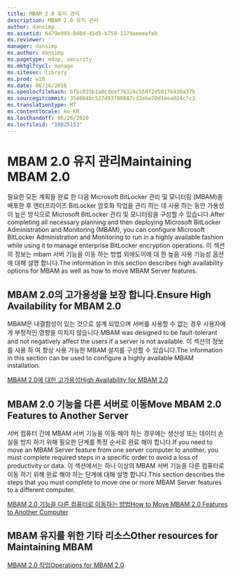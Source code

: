 ```yaml
---
title: MBAM 2.0 유지 관리
description: MBAM 2.0 유지 관리
author: dansimp
ms.assetid: 6479e093-840d-45d5-b759-1179aeeeefeb
ms.reviewer: ''
manager: dansimp
ms.author: dansimp
ms.pagetype: mdop, security
ms.mktglfcycl: manage
ms.sitesec: library
ms.prod: w10
ms.date: 06/16/2016
ms.openlocfilehash: bfbc035b1a0cdeef76324c550f2d5817b430a37b
ms.sourcegitcommit: 354664bc527d93f80687cd2eba70d1eea024c7c3
ms.translationtype: MT
ms.contentlocale: ko-KR
ms.lasthandoff: 06/26/2020
ms.locfileid: "10825153"
---
```

# <span data-ttu-id="3e656-103">MBAM 2.0 유지 관리</span><span class="sxs-lookup"><span data-stu-id="3e656-103">Maintaining MBAM 2.0</span></span>


<span data-ttu-id="3e656-104">필요한 모든 계획을 완료 한 다음 Microsoft BitLocker 관리 및 모니터링 (MBAM)을 배포한 후 엔터프라이즈 BitLocker 암호화 작업을 관리 하는 데 사용 하는 동안 가용성이 높은 방식으로 Microsoft BitLocker 관리 및 모니터링을 구성할 수 있습니다.</span><span class="sxs-lookup"><span data-stu-id="3e656-104">After completing all necessary planning and then deploying Microsoft BitLocker Administration and Monitoring (MBAM), you can configure Microsoft BitLocker Administration and Monitoring to run in a highly available fashion while using it to manage enterprise BitLocker encryption operations.</span></span> <span data-ttu-id="3e656-105">이 섹션의 정보는 mbam 서버 기능을 이동 하는 방법 외에도이에 대 한 높음 사용 가능성 옵션에 대해 설명 합니다.</span><span class="sxs-lookup"><span data-stu-id="3e656-105">The information in this section describes high availability options for MBAM as well as how to move MBAM Server features.</span></span>

## <span data-ttu-id="3e656-106">MBAM 2.0의 고가용성을 보장 합니다.</span><span class="sxs-lookup"><span data-stu-id="3e656-106">Ensure High Availability for MBAM 2.0</span></span>


<span data-ttu-id="3e656-107">MBAM은 내결함성이 있는 것으로 설계 되었으며 서버를 사용할 수 없는 경우 사용자에 게 부정적인 영향을 미치지 않습니다.</span><span class="sxs-lookup"><span data-stu-id="3e656-107">MBAM was designed to be fault-tolerant and not negatively affect the users if a server is not available.</span></span> <span data-ttu-id="3e656-108">이 섹션의 정보를 사용 하 여 항상 사용 가능한 MBAM 설치를 구성할 수 있습니다.</span><span class="sxs-lookup"><span data-stu-id="3e656-108">The information in this section can be used to configure a highly available MBAM installation.</span></span>

[<span data-ttu-id="3e656-109">MBAM 2.0에 대한 고가용성</span><span class="sxs-lookup"><span data-stu-id="3e656-109">High Availability for MBAM 2.0</span></span>](high-availability-for-mbam-20-mbam-2.md)

## <span data-ttu-id="3e656-110">MBAM 2.0 기능을 다른 서버로 이동</span><span class="sxs-lookup"><span data-stu-id="3e656-110">Move MBAM 2.0 Features to Another Server</span></span>


<span data-ttu-id="3e656-111">서버 컴퓨터 간에 MBAM 서버 기능을 이동 해야 하는 경우에는 생산성 또는 데이터 손실을 방지 하기 위해 필요한 단계를 특정 순서로 완료 해야 합니다.</span><span class="sxs-lookup"><span data-stu-id="3e656-111">If you need to move an MBAM Server feature from one server computer to another, you must complete required steps in a specific order to avoid a loss of productivity or data.</span></span> <span data-ttu-id="3e656-112">이 섹션에서는 하나 이상의 MBAM 서버 기능을 다른 컴퓨터로 이동 하기 위해 완료 해야 하는 단계에 대해 설명 합니다.</span><span class="sxs-lookup"><span data-stu-id="3e656-112">This section describes the steps that you must complete to move one or more MBAM Server features to a different computer.</span></span>

[<span data-ttu-id="3e656-113">MBAM 2.0 기능을 다른 컴퓨터로 이동하는 방법</span><span class="sxs-lookup"><span data-stu-id="3e656-113">How to Move MBAM 2.0 Features to Another Computer</span></span>](how-to-move-mbam-20-features-to-another-computer-mbam-2.md)

## <span data-ttu-id="3e656-114">MBAM 유지를 위한 기타 리소스</span><span class="sxs-lookup"><span data-stu-id="3e656-114">Other resources for Maintaining MBAM</span></span>


[<span data-ttu-id="3e656-115">MBAM 2.0 작업</span><span class="sxs-lookup"><span data-stu-id="3e656-115">Operations for MBAM 2.0</span></span>](operations-for-mbam-20-mbam-2.md)

 

 





